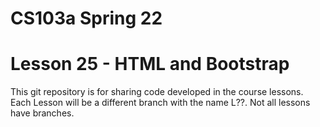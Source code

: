 # CS103a Spring 22

# Lesson 25 - HTML and Bootstrap

This git repository is for sharing code developed in the course lessons.
Each Lesson will be a different branch with the name L??.
Not all lessons have branches.



